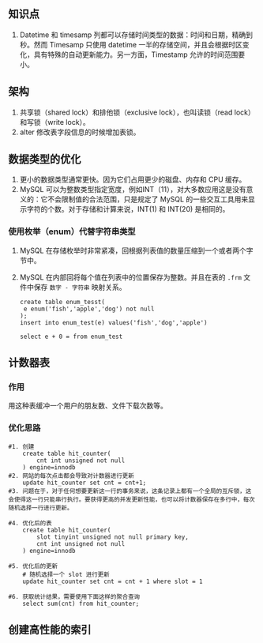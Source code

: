## 知识点

1. Datetime 和 timesamp 列都可以存储时间类型的数据：时间和日期，精确到秒。然而 Timesamp 只使用 datetime 一半的存储空间，并且会根据时区变化，具有特殊的自动更新能力。另一方面，Timestamp 允许的时间范围要小。

## 架构

1. 共享锁（shared lock）和排他锁（exclusive lock），也叫读锁（read lock）和写锁（write lock）。
2. alter 修改表字段信息的时候增加表锁。

## 数据类型的优化

1. 更小的数据类型通常更快。因为它们占用更少的磁盘、内存和 CPU 缓存。
2. MySQL 可以为整数类型指定宽度，例如INT（11），对大多数应用这是没有意义的：它不会限制值的合法范围，只是规定了 MySQL 的一些交互工具用来显示字符的个数。对于存储和计算来说，INT(1) 和 INT(20) 是相同的。

###  使用枚举（enum）代替字符串类型

1. MySQL 在存储枚举时非常紧凑，回根据列表值的数量压缩到一个或者两个字节中。

2. MySQL 在内部回将每个值在列表中的位置保存为整数。并且在表的 `.frm` 文件中保存 `数字 - 字符串` 映射关系。

   ```mysql
   create table enum_tesst(
   	e enum('fish','apple','dog') not null
   );
   insert into enum_test(e) values('fish','dog','apple')
   
   select e + 0 = from enum_test 
   ```

## 计数器表

### 作用

用这种表缓冲一个用户的朋友数、文件下载次数等。

### 优化思路

```mysql
#1. 创建
    create table hit_counter(
        cnt int unsigned not null
    ) engine=innodb
#2. 网站的每次点击都会导致对计数器进行更新
	update hit_counter set cnt = cnt+1;
#3. 问题在于，对于任何想要更新这一行的事务来说，这条记录上都有一个全局的互斥锁，这会使得这一行只能串行执行。要获得更高的并发更新性能，也可以将计数器保存在多行中，每次随机选择一行进行更新。

#4. 优化后的表
    create table hit_counter(
        slot tinyint unsigned not null primary key,
        cnt int unsigned not null
    ) engine=innodb

#5. 优化后的更新
    # 随机选择一个 slot 进行更新
    update hit_counter set cnt = cnt + 1 where slot = 1

#6. 获取统计结果，需要使用下面这样的聚合查询
	select sum(cnt) from hit_counter;
```

## 创建高性能的索引

